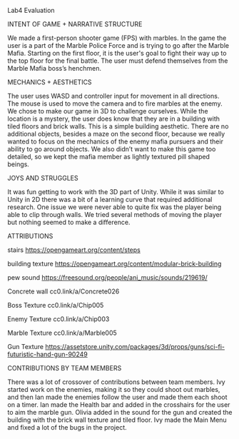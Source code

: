 Lab4 Evaluation

INTENT OF GAME + NARRATIVE STRUCTURE 

We made a first-person shooter game (FPS) with marbles. In the game the user is a part of the Marble Police Force and is trying to go after the Marble Mafia. Starting on the first floor, it is the user's goal to fight their way up to the top floor for the final battle. The user must defend themselves from the Marble Mafia boss’s henchmen.  

MECHANICS + AESTHETICS 

The user uses WASD and controller input for movement in all directions. The mouse is used to move the camera and to fire marbles at the enemy. We chose to make our game in 3D to challenge ourselves. While the location is a mystery, the user does know that they are in a building with tiled floors and brick walls. This is a simple building aesthetic. There are no additional objects, besides a maze on the second floor, because we really wanted to focus on the mechanics of the enemy mafia pursuers and their ability to go around objects. We also didn’t want to make this game too detailed, so we kept the mafia member as lightly textured pill shaped beings.  

JOYS AND STRUGGLES 

It was fun getting to work with the 3D part of Unity. While it was similar to Unity in 2D there was a bit of a learning curve that required additional research. One issue we were never able to quite fix was the player being able to clip through walls. We tried several methods of moving the player but nothing seemed to make a difference. 

ATTRIBUTIONS  

stairs https://opengameart.org/content/steps  

building texture https://opengameart.org/content/modular-brick-building  

pew sound https://freesound.org/people/ani_music/sounds/219619/ 

Concrete wall cc0.link/a/Concrete026   

Boss Texture cc0.link/a/Chip005  

Enemy Texture cc0.link/a/Chip003  

Marble Texture cc0.link/a/Marble005  

Gun Texture https://assetstore.unity.com/packages/3d/props/guns/sci-fi-futuristic-hand-gun-90249  

CONTRIBUTIONS BY TEAM MEMBERS  

There was a lot of crossover of contributions between team members. Ivy started work on the enemies, making it so they could shoot out marbles, and then Ian made the enemies follow the user and made them each shoot on a timer. Ian made the Health bar and added in the crosshairs for the user to aim the marble gun. Olivia added in the sound for the gun and created the building with the brick wall texture and tiled floor. Ivy made the Main Menu and fixed a lot of the bugs in the project.  
